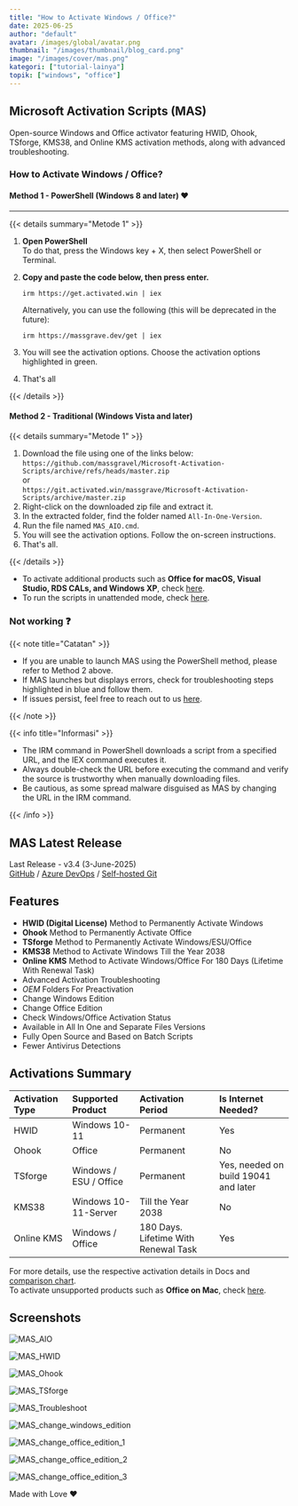 ```yaml
---
title: "How to Activate Windows / Office?"
date: 2025-06-25
author: "default"
avatar: /images/global/avatar.png
thumbnail: "/images/thumbnail/blog_card.png"
image: "/images/cover/mas.png"
kategori: ["tutorial-lainya"]
topik: ["windows", "office"]
---
```



## Microsoft Activation Scripts (MAS)

Open-source Windows and Office activator featuring HWID, Ohook, TSforge, KMS38, and Online KMS activation methods, along with advanced troubleshooting.

### How to Activate Windows / Office?

#### Method 1 - PowerShell (Windows 8 and later) ❤️
---

{{< details summary="Metode 1" >}}

1.  **Open PowerShell**  
	To do that, press the Windows key + X, then select PowerShell or Terminal.

2.  **Copy and paste the code below, then press enter.**  
    ```
    irm https://get.activated.win | iex
    ```
    Alternatively, you can use the following (this will be deprecated in the future):  
    ```
    irm https://massgrave.dev/get | iex
    ```

3.   You will see the activation options. Choose the activation options highlighted in green. 

4.   That's all

{{< /details >}}

#### Method 2 - Traditional (Windows Vista and later)

{{< details summary="Metode 1" >}}

1.  Download the file using one of the links below:  
`https://github.com/massgravel/Microsoft-Activation-Scripts/archive/refs/heads/master.zip`  
or  
`https://git.activated.win/massgrave/Microsoft-Activation-Scripts/archive/master.zip`
2.  Right-click on the downloaded zip file and extract it.
3.  In the extracted folder, find the folder named `All-In-One-Version`.
4.  Run the file named `MAS_AIO.cmd`.
5.  You will see the activation options. Follow the on-screen instructions.
6.  That's all.

{{< /details >}}

- To activate additional products such as **Office for macOS, Visual Studio, RDS CALs, and Windows XP**, check [here](unsupported_products_activation.md).
- To run the scripts in unattended mode, check [here](command_line_switches.md).

### Not working ❓

{{< note title="Catatan" >}}

- If you are unable to launch MAS using the PowerShell method, please refer to Method 2 above.
- If MAS launches but displays errors, check for troubleshooting steps highlighted in blue and follow them.
- If issues persist, feel free to reach out to us [here](troubleshoot.md).

{{< /note >}}

{{< info title="Informasi" >}}

- The IRM command in PowerShell downloads a script from a specified URL, and the IEX command executes it.
- Always double-check the URL before executing the command and verify the source is trustworthy when manually downloading files.
- Be cautious, as some spread malware disguised as MAS by changing the URL in the IRM command.

{{< /info >}}

## MAS Latest Release

Last Release - v3.4 (3-June-2025)  
[GitHub](https://github.com/massgravel/Microsoft-Activation-Scripts) / [Azure DevOps](https://dev.azure.com/massgrave/_git/Microsoft-Activation-Scripts) / [Self-hosted Git](https://git.activated.win/massgrave/Microsoft-Activation-Scripts)

## Features

- **HWID (Digital License)** Method to Permanently Activate Windows
- **Ohook** Method to Permanently Activate Office
- **TSforge** Method to Permanently Activate Windows/ESU/Office
- **KMS38** Method to Activate Windows Till the Year 2038
- **Online KMS** Method to Activate Windows/Office For 180 Days (Lifetime With Renewal Task)
-   Advanced Activation Troubleshooting
-   $OEM$ Folders For Preactivation
-   Change Windows Edition
-   Change Office Edition
-   Check Windows/Office Activation Status
-   Available in All In One and Separate Files Versions
-   Fully Open Source and Based on Batch Scripts
-   Fewer Antivirus Detections

## Activations Summary

| Activation Type | Supported Product      | Activation Period                    | Is Internet Needed? |
|:----------------|:-----------------------|:-------------------------------------|:--------------------|
| HWID            | Windows 10-11          | Permanent                            | Yes                 |
| Ohook           | Office                 | Permanent                            | No                  |
| TSforge         | Windows / ESU / Office | Permanent                            | Yes, needed on build 19041 and later |
| KMS38           | Windows 10-11-Server   | Till the Year 2038                   | No                  |
| Online KMS      | Windows / Office       | 180 Days. Lifetime With Renewal Task | Yes                 |

For more details, use the respective activation details in Docs and [comparison chart](chart.md).  
To activate unsupported products such as **Office on Mac**, check [here](unsupported_products_activation.md).

## Screenshots

![MAS_AIO](/images/content/tutorial/MAS_AIO.png)

![MAS_HWID](/images/content/tutorial/MAS_HWID.png)

![MAS_Ohook](/images/content/tutorial/MAS_Ohook.png)

![MAS_TSforge](/images/content/tutorial/MAS_TSforge.png)

![MAS_Troubleshoot](/images/content/tutorial/MAS_Troubleshoot.png)

![MAS_change_windows_edition](/images/content/tutorial/MAS_change_windows_edition.png)

![MAS_change_office_edition_1](/images/content/tutorial/MAS_change_office_edition_1.png)

![MAS_change_office_edition_2](/images/content/tutorial/MAS_change_office_edition_2.png)

![MAS_change_office_edition_3](/images/content/tutorial/MAS_change_office_edition_3.png)

Made with Love ❤️